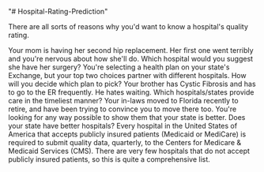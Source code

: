 "# Hospital-Rating-Prediction" 

There are all sorts of reasons why you'd want to know a hospital's quality rating.

Your mom is having her second hip replacement. Her first one went terribly and you're nervous about how she'll do. Which hospital would you suggest she have her surgery?
You're selecting a health plan on your state's Exchange, but your top two choices partner with different hospitals. How will you decide which plan to pick?
Your brother has Cystic Fibrosis and has to go to the ER frequently. He hates waiting. Which hospitals/states provide care in the timeliest manner?
Your in-laws moved to Florida recently to retire, and have been trying to convince you to move there too. You're looking for any way possible to show them that your state is better. Does your state have better hospitals?
Every hospital in the United States of America that accepts publicly insured patients (Medicaid or MediCare) is required to submit quality data, quarterly, to the Centers for Medicare & Medicaid Services (CMS). There are very few hospitals that do not accept publicly insured patients, so this is quite a comprehensive list.
